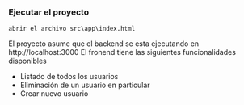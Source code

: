 ### Ejecutar el proyecto
```
abrir el archivo src\app\index.html
```
El proyecto asume que el backend se esta ejecutando en http://localhost:3000
El fronend tiene las siguientes funcionalidades disponibles
* Listado de todos los usuarios
* Eliminación de un usuario en particular
* Crear nuevo usuario
